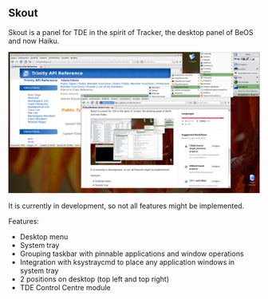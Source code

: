 Skout
-----

Skout is a panel for TDE in the spirit of Tracker, the desktop panel of BeOS and now Haiku.

![Screenshot of Skout in top right corner of TDE](doc/screenshot.png)

It is currently in development, so not all features might be implemented.

Features:
* Desktop menu
* System tray
* Grouping taskbar with pinnable applications and window operations
* Integration with ksystraycmd to place any application windows in system tray
* 2 positions on desktop (top left and top right)
* TDE Control Centre module
